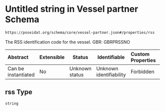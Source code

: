 # Untitled string in Vessel partner Schema

```txt
https://poseidat.org/schema/core/vessel-partner.json#/properties/rss
```

The RSS identification code for the vessel. GBR: GBRPRSSNO


| Abstract            | Extensible | Status         | Identifiable            | Custom Properties | Additional Properties | Access Restrictions | Defined In                                                                       |
| :------------------ | ---------- | -------------- | ----------------------- | :---------------- | --------------------- | ------------------- | -------------------------------------------------------------------------------- |
| Can be instantiated | No         | Unknown status | Unknown identifiability | Forbidden         | Allowed               | none                | [vessel-partner.json\*](schemas/core/vessel-partner.json "open original schema") |

## rss Type

`string`
